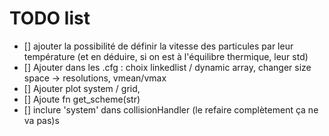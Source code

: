 # TODO list

- [] ajouter la possibilité de définir la vitesse des particules par leur température (et en déduire, si on est à l'équilibre thermique, leur std)
- [] Ajouter dans les .cfg : choix linkedlist / dynamic array, changer size space -> resolutions, vmean/vmax
- [] Ajouter plot system / grid, 
- [] Ajoute fn get_scheme(str)
- [] inclure 'system' dans collisionHandler (le refaire complètement ça ne va pas)s